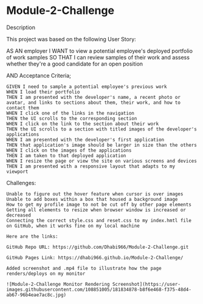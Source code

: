 # Module-2-Challenge

Description

This project was based on the following User Story:

AS AN employer
I WANT to view a potential employee's deployed portfolio of work samples
SO THAT I can review samples of their work and assess whether they're a good candidate for an open position

AND Acceptance Criteria;
```
GIVEN I need to sample a potential employee's previous work
WHEN I load their portfolio
THEN I am presented with the developer's name, a recent photo or avatar, and links to sections about them, their work, and how to contact them
WHEN I click one of the links in the navigation
THEN the UI scrolls to the corresponding section
WHEN I click on the link to the section about their work
THEN the UI scrolls to a section with titled images of the developer's applications
WHEN I am presented with the developer's first application
THEN that application's image should be larger in size than the others
WHEN I click on the images of the applications
THEN I am taken to that deployed application
WHEN I resize the page or view the site on various screens and devices
THEN I am presented with a responsive layout that adapts to my viewport
```
Challenges: 
```
Unable to figure out the hover feature when cursor is over images
Unable to add boxes within a box that housed a background image
How to get my profile image to not be cut off by other page elements
Getting all elements to resize when browser window is increased or decreased
Connecting the correct style.css and reset.css to my index.hmtl file on GitHub, when it works fine on my local machine

Here are the links:

GitHub Repo URL: https://github.com/Dhabi966/Module-2-Challenge.git

GitHub Pages Link: https://dhabi966.github.io/Module-2-Challenge/

Added screenshot and .mp4 file to illustrate how the page renders/deploys on my monitor

![Module-2-Challenge Monitor Rendering Screenshot](https://user-images.githubusercontent.com/108851005/181834878-b8f6e468-f375-48d4-ab67-96b4eae7ac8c.jpg)




